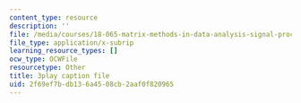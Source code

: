 ```yaml
---
content_type: resource
description: ''
file: /media/courses/18-065-matrix-methods-in-data-analysis-signal-processing-and-machine-learning-spring-2018/2f69ef7bdb136a4508cb2aaf0f820965_xaSL8yFgqig.srt
file_type: application/x-subrip
learning_resource_types: []
ocw_type: OCWFile
resourcetype: Other
title: 3play caption file
uid: 2f69ef7b-db13-6a45-08cb-2aaf0f820965
---
```


